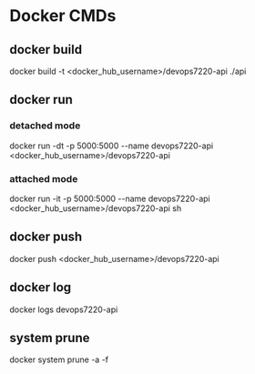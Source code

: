 # Docker CMDs

## docker build
docker build -t <docker_hub_username>/devops7220-api ./api

## docker run
### detached mode
docker run -dt -p 5000:5000 --name devops7220-api <docker_hub_username>/devops7220-api
### attached mode
docker run -it -p 5000:5000 --name devops7220-api <docker_hub_username>/devops7220-api sh

## docker push
docker push <docker_hub_username>/devops7220-api

## docker log
docker logs devops7220-api

## system prune
docker system prune -a -f